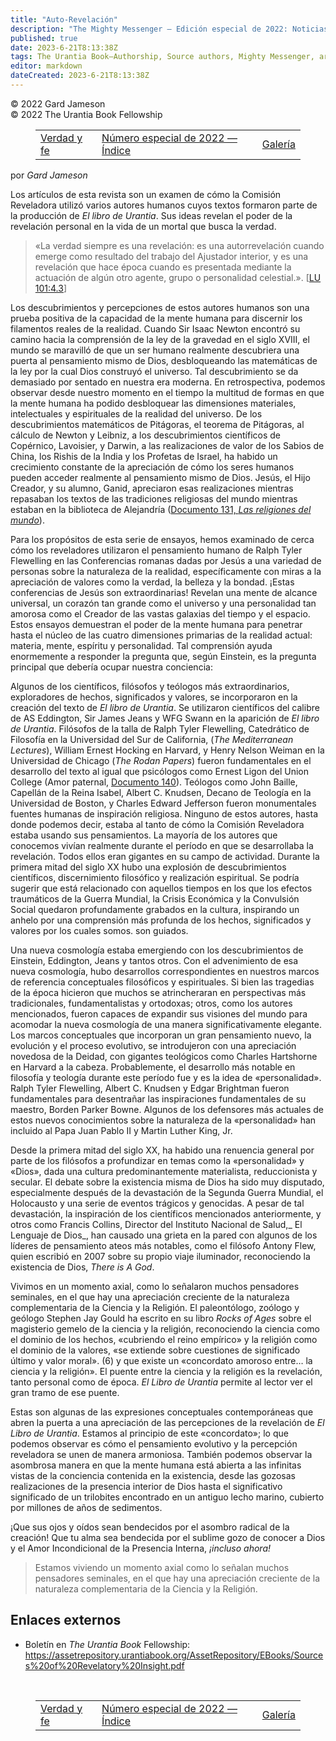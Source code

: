 ```yaml
---
title: "Auto-Revelación"
description: "The Mighty Messenger — Edición especial de 2022: Noticias y opiniones para los lectores de El Libro de Urantia"
published: true
date: 2023-6-21T8:13:38Z
tags: The Urantia Book—Authorship, Source authors, Mighty Messenger, article
editor: markdown
dateCreated: 2023-6-21T8:13:38Z
---
```


<p class="v-card v-sheet theme--light grey lighten-3 px-2">© 2022 Gard Jameson<br>© 2022 The Urantia Book Fellowship</p>
<figure class="table chapter-navigator">
  <table>
    <tbody>
      <tr>
        <td>
        <a href="/es/article/Gard_Jameson/Truth_and_Faith">
          <span class="mdi mdi-arrow-left-drop-circle"></span><span class="pl-2">Verdad y fe</span>
        </a>
        </td>
        <td>
        <a href="/es/index/articles_mighty_messenger#número-especial-de-2022">
          <span class="mdi mdi-book-open-variant"></span><span class="pl-2">Número especial de 2022 — Índice</span>
        </a>
        </td>
        <td>
        <a href="/es/article/The_Mighty_Messenger/The_Mighty_Messenger_2022_Special_Gallery">
          <span class="pr-2">Galería</span><span class="mdi mdi-arrow-right-drop-circle"></span>
        </a>
        </td>
      </tr>
    </tbody>
  </table>
</figure>



por _Gard Jameson_

Los artículos de esta revista son un examen de cómo la Comisión Reveladora utilizó varios autores humanos cuyos textos formaron parte de la producción de *El libro de Urantia*. Sus ideas revelan el poder de la revelación personal en la vida de un mortal que busca la verdad.

> «La verdad siempre es una revelación: es una autorrevelación cuando emerge como resultado del trabajo del Ajustador interior, y es una revelación que hace época cuando es presentada mediante la actuación de algún otro agente, grupo o personalidad celestial.». <a id="a41_262"></a>[[LU 101:4.3](/es/The_Urantia_Book/101#p4_3)]

Los descubrimientos y percepciones de estos autores humanos son una prueba positiva de la capacidad de la mente humana para discernir los filamentos reales de la realidad. Cuando Sir Isaac Newton encontró su camino hacia la comprensión de la ley de la gravedad en el siglo XVIII, el mundo se maravilló de que un ser humano realmente descubriera una puerta al pensamiento mismo de Dios, desbloqueando las matemáticas de la ley por la cual Dios construyó el universo. Tal descubrimiento se da demasiado por sentado en nuestra era moderna. En retrospectiva, podemos observar desde nuestro momento en el tiempo la multitud de formas en que la mente humana ha podido desbloquear las dimensiones materiales, intelectuales y espirituales de la realidad del universo. De los descubrimientos matemáticos de Pitágoras, el teorema de Pitágoras, al cálculo de Newton y Leibniz, a los descubrimientos científicos de Copérnico, Lavoisier, y Darwin, a las realizaciones de valor de los Sabios de China, los Rishis de la India y los Profetas de Israel, ha habido un crecimiento constante de la apreciación de cómo los seres humanos pueden acceder realmente al pensamiento mismo de Dios. Jesús, el Hijo Creador, y su alumno, Ganid, apreciaron esas realizaciones mientras repasaban los textos de las tradiciones religiosas del mundo mientras estaban en la biblioteca de Alejandría ([Documento 131, *Las religiones del mundo*](/es/The_Urantia_Book/131 )).

Para los propósitos de esta serie de ensayos, hemos examinado de cerca cómo los reveladores utilizaron el pensamiento humano de Ralph Tyler Flewelling en las Conferencias romanas dadas por Jesús a una variedad de personas sobre la naturaleza de la realidad, específicamente con miras a la apreciación de valores como la verdad, la belleza y la bondad. ¡Estas conferencias de Jesús son extraordinarias! Revelan una mente de alcance universal, un corazón tan grande como el universo y una personalidad tan amorosa como el Creador de las vastas galaxias del tiempo y el espacio. Estos ensayos demuestran el poder de la mente humana para penetrar hasta el núcleo de las cuatro dimensiones primarias de la realidad actual: materia, mente, espíritu y personalidad. Tal comprensión ayuda enormemente a responder la pregunta que, según Einstein, es la pregunta principal que debería ocupar nuestra conciencia:

Algunos de los científicos, filósofos y teólogos más extraordinarios, exploradores de hechos, significados y valores, se incorporaron en la creación del texto de *El libro de Urantia*. Se utilizaron científicos del calibre de AS Eddington, Sir James Jeans y WFG Swann en la aparición de *El libro de Urantia*. Filósofos de la talla de Ralph Tyler Flewelling, Catedrático de Filosofía en la Universidad del Sur de California, (*The Mediterranean Lectures*), William Ernest Hocking en Harvard, y Henry Nelson Weiman en la Universidad de Chicago (*The Rodan Papers*) fueron fundamentales en el desarrollo del texto al igual que psicólogos como Ernest Ligon del Union College (Amor paternal, [Documento 140](/es/The_Urantia_Book/140)). Teólogos como John Baille, Capellán de la Reina Isabel, Albert C. Knudsen, Decano de Teología en la Universidad de Boston, y Charles Edward Jefferson fueron monumentales fuentes humanas de inspiración religiosa. Ninguno de estos autores, hasta donde podemos decir, estaba al tanto de cómo la Comisión Reveladora estaba usando sus pensamientos. La mayoría de los autores que conocemos vivían realmente durante el período en que se desarrollaba la revelación. Todos ellos eran gigantes en su campo de actividad. Durante la primera mitad del siglo XX hubo una explosión de descubrimientos científicos, discernimiento filosófico y realización espiritual. Se podría sugerir que está relacionado con aquellos tiempos en los que los efectos traumáticos de la Guerra Mundial, la Crisis Económica y la Convulsión Social quedaron profundamente grabados en la cultura, inspirando un anhelo por una comprensión más profunda de los hechos, significados y valores por los cuales somos. son guiados.

Una nueva cosmología estaba emergiendo con los descubrimientos de Einstein, Eddington, Jeans y tantos otros. Con el advenimiento de esa nueva cosmología, hubo desarrollos correspondientes en nuestros marcos de referencia conceptuales filosóficos y espirituales. Si bien las tragedias de la época hicieron que muchos se atrincheraran en perspectivas más tradicionales, fundamentalistas y ortodoxas; otros, como los autores mencionados, fueron capaces de expandir sus visiones del mundo para acomodar la nueva cosmología de una manera significativamente elegante. Los marcos conceptuales que incorporan un gran pensamiento nuevo, la evolución y el proceso evolutivo, se introdujeron con una apreciación novedosa de la Deidad, con gigantes teológicos como Charles Hartshorne en Harvard a la cabeza. Probablemente, el desarrollo más notable en filosofía y teología durante este período fue y es la idea de «personalidad». Ralph Tyler Flewelling, Albert C. Knudsen y Edgar Brightman fueron fundamentales para desentrañar las inspiraciones fundamentales de su maestro, Borden Parker Bowne. Algunos de los defensores más actuales de estos nuevos conocimientos sobre la naturaleza de la «personalidad» han incluido al Papa Juan Pablo II y Martin Luther King, Jr.

Desde la primera mitad del siglo XX, ha habido una renuencia general por parte de los filósofos a profundizar en temas como la «personalidad» y «Dios», dada una cultura predominantemente materialista, reduccionista y secular. El debate sobre la existencia misma de Dios ha sido muy disputado, especialmente después de la devastación de la Segunda Guerra Mundial, el Holocausto y una serie de eventos trágicos y genocidas. A pesar de tal devastación, la inspiración de los científicos mencionados anteriormente, y otros como Francis Collins, Director del Instituto Nacional de Salud,_ El Lenguaje de Dios_, han causado una grieta en la pared con algunos de los líderes de pensamiento ateos más notables, como el filósofo Antony Flew, quien escribió en 2007 sobre su propio viaje iluminador, reconociendo la existencia de Dios, _There is A God_.

Vivimos en un momento axial, como lo señalaron muchos pensadores seminales, en el que hay una apreciación creciente de la naturaleza complementaria de la Ciencia y la Religión. El paleontólogo, zoólogo y geólogo Stephen Jay Gould ha escrito en su libro _Rocks of Ages_ sobre el magisterio gemelo de la ciencia y la religión, reconociendo la ciencia como el dominio de los hechos, «cubriendo el reino empírico» y la religión como el dominio de la valores, «se extiende sobre cuestiones de significado último y valor moral». (6) y que existe un «concordato amoroso entre… la ciencia y la religión». El puente entre la ciencia y la religión es la revelación, tanto personal como de época. _El Libro de Urantia_ permite al lector ver el gran tramo de ese puente.

Estas son algunas de las expresiones conceptuales contemporáneas que abren la puerta a una apreciación de las percepciones de la revelación de _El Libro de Urantia_. Estamos al principio de este «concordato»; lo que podemos observar es cómo el pensamiento evolutivo y la percepción reveladora se unen de manera armoniosa. También podemos observar la asombrosa manera en que la mente humana está abierta a las infinitas vistas de la conciencia contenida en la existencia, desde las gozosas realizaciones de la presencia interior de Dios hasta el significativo significado de un trilobites encontrado en un antiguo lecho marino, cubierto por millones de años de sedimentos.

¡Que sus ojos y oídos sean bendecidos por el asombro radical de la creación! Que tu alma sea bendecida por el sublime gozo de conocer a Dios y el Amor Incondicional de la Presencia Interna, _¡incluso ahora!_

> Estamos viviendo un momento axial como lo señalan muchos pensadores seminales, en el que hay una apreciación creciente de la naturaleza complementaria de la Ciencia y la Religión.

## Enlaces externos

* Boletín en _The Urantia Book_ Fellowship: https://assetrepository.urantiabook.org/AssetRepository/EBooks/Sources%20of%20Revelatory%20Insight.pdf

<br>



<figure class="table chapter-navigator">
  <table>
    <tbody>
      <tr>
        <td>
        <a href="/es/article/Gard_Jameson/Truth_and_Faith">
          <span class="mdi mdi-arrow-left-drop-circle"></span><span class="pl-2">Verdad y fe</span>
        </a>
        </td>
        <td>
        <a href="/es/index/articles_mighty_messenger#número-especial-de-2022">
          <span class="mdi mdi-book-open-variant"></span><span class="pl-2">Número especial de 2022 — Índice</span>
        </a>
        </td>
        <td>
        <a href="/es/article/The_Mighty_Messenger/The_Mighty_Messenger_2022_Special_Gallery">
          <span class="pr-2">Galería</span><span class="mdi mdi-arrow-right-drop-circle"></span>
        </a>
        </td>
      </tr>
    </tbody>
  </table>
</figure>
